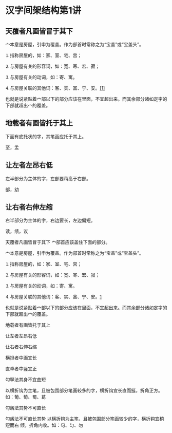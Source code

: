 # 汉字间架结构第1讲

## 天覆者凡画皆冒于其下

宀本意是房屋，引申为覆盖。作为部首时常称之为“宝盖”或“宝盖头”。

⒈指称房屋的，如：家、室、宅、宫；

⒉与房屋有关的形容词，如：宽、寒、宏、寂；

⒊与房屋有关的动词，如：寄、寓。

⒋与房屋关联的其他词：客、实、富、宁、安。[[1]](曹先擢（主编）．新华多功能字典：商务印书馆，2008年：1075)

也就是说紧贴着宀部以下的部分应该在里面，不宜超出来。而其余部分诸如定字的下部就超出宀的覆盖。

## 地载者有画皆托于其上

下面有底托状的字，其笔画应托于其上。

至，孟

## 让左者左昂右低

左半部分为主体的字，左部要稍高于右部。

部，幼

## 让右者右伸左缩

右半部分为主体的字，右边要长，左边偏短。

读，绩，议

天覆者凡画皆冒于其下
宀部首应该盖住下面的部分。

宀本意是房屋，引申为覆盖。作为部首时常称之为“宝盖”或“宝盖头”。

⒈指称房屋的，如：家、室、宅、宫；

⒉与房屋有关的形容词，如：宽、寒、宏、寂；

⒊与房屋有关的动词，如：寄、寓。

⒋与房屋关联的其他词：客、实、富、宁、安。[1](曹先擢（主编）．新华多功能字典：商务印书馆，2008年：1075)

也就是说紧贴着宀部以下的部分应该在里面，不宜超出来。而其余部分诸如定字的下部就超出宀的覆盖。

地载者有画皆托于其上

让左者左昂右低

让右者右伸右缩

横担者中画宜长

直卓者中竖宜正

勾拏法其身不宜曲短

以横折钩为主笔，且被包围部分笔画较多的字，横折钩宜长直而挺，折角正方。如：葡、萄、蜀、葛

勾衂法其势不可直长

勾衂法不可直长其势 以横折钩为主笔，且被包围部分笔画较少的字，横折钩宜稍短而右 倾，折角内收。如：句、匀、勿
